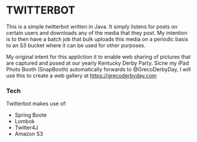 # TWITTERBOT

This is a simple twitterbot written in Java.  It simply listens for posts on certain <configurable> users and downloads any of the media that they post.  My intention is to then have a batch job that bulk uploads this media on a periodic basis to an S3 bucket where it can be used for other purposes.

My original intent for this appliction it to enable web sharing of pictures that are captured and posed at our yearly Kentucky Derby Party.  Sicne my iPad Photo Booth (SnapBooth) automatically forwards to @GrecoDerbyDay, I will use this to create a web gallery at https://grecoderbyday.com

### Tech

Twitterbot makes use of:

* Spring Boote
* Lombok
* Twitter4J
* Amazon S3

